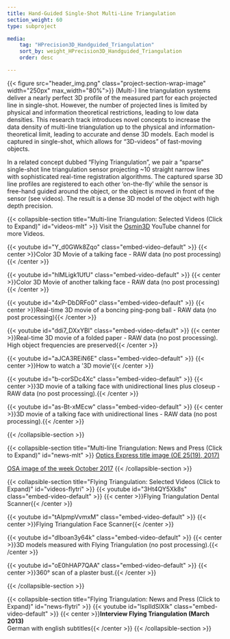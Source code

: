 ```yaml
---
title: Hand-Guided Single-Shot Multi-Line Triangulation
section_weight: 60
type: subproject

media:
    tag: "HPrecision3D_Handguided_Triangulation"
    sort_by: weight_HPrecision3D_Handguided_Triangulation
    order: desc

---
```

{{< figure src="header_img.png" class="project-section-wrap-image" width="250px" max_width="80%">}}
(Multi-) line triangulation systems deliver a nearly perfect 3D profile of the measured part for each projected line in single-shot. However, the number of projected lines is limited by physical and information theoretical restrictions, leading to low data densities. This research track introduces novel concepts to increase the data density of multi-line triangulation up to the physical and information-theoretical limit, leading to accurate and dense 3D models. Each model is captured in single-shot, which allows for “3D-videos” of fast-moving objects. 

 In a related concept dubbed “Flying Triangulation”, we pair a “sparse” single-shot line triangulation sensor projecting ~10 straight narrow lines with sophisticated real-time registration algorithms. The captured sparse 3D line profiles are registered to each other ‘on-the-fly’ while the sensor is free-hand guided around the object, or the object is moved in front of the sensor (see videos). The result is a dense 3D model of the object with high depth precision.
 
{{< collapsible-section title="Multi-line Triangulation: Selected Videos (Click to Expand)" id="videos-mlt" >}}
Visit the [Osmin3D](https://www.youtube.com/user/Osmin3D/videos) YouTube channel for more Videos.

{{< youtube id="Y_d0GWk8Zqo" class="embed-video-default" >}}
{{< center >}}Color 3D Movie of a talking face - RAW data (no post processing){{< /center >}}

{{< youtube id="hlMLigk1UfU" class="embed-video-default" >}}
{{< center >}}Color 3D Movie of another talking face - RAW data (no post processing){{< /center >}}

{{< youtube id="4xP-DbDRFo0" class="embed-video-default" >}}
{{< center >}}Real-time 3D movie of a boncing ping-pong ball - RAW data (no post processing){{< /center >}}

{{< youtube id="ddi7_DXxYBI" class="embed-video-default" >}}
{{< center >}}Real-time 3D movie of a folded paper - RAW data (no post processing). High object frequencies are preserved{{< /center >}}

{{< youtube id="aJCA3REiN6E" class="embed-video-default" >}}
{{< center >}}How to watch a '3D movie'{{< /center >}}

{{< youtube id="b-corSDc4Xc" class="embed-video-default" >}}
{{< center >}}3D movie of a talking face with unidirectional lines plus closeup - RAW data (no post processing).{{< /center >}}

{{< youtube id="as-Bt-xMEcw" class="embed-video-default" >}}
{{< center >}}3D movie of a talking face with unidirectional lines - RAW data (no post processing).{{< /center >}}

{{< /collapsible-section >}}

{{< collapsible-section title="Multi-line Triangulation: News and Press (Click to Expand)" id="news-mlt" >}}
[Optics Express title image (OE 25(19), 2017)](https://www.osapublishing.org/oe/issue.cfm?volume=25&issue=19)  

[OSA image of the week October 2017](https://www.osapublishing.org/)
{{< /collapsible-section >}}

{{< collapsible-section title="Flying Triangulation: Selected Videos (Click to Expand)" id="videos-flytri" >}}
{{< youtube id="3Ht4QY5Xk8s" class="embed-video-default" >}}
{{< center >}}Flying Triangulation Dental Scanner{{< /center >}}

{{< youtube id="tAIpmpVvmxM" class="embed-video-default" >}}
{{< center >}}Flying Triangulation Face Scanner{{< /center >}}
 
{{< youtube id="dIboan3y64k" class="embed-video-default" >}}
{{< center >}}3D models measured with Flying Triangulation (no post processing).{{< /center >}}

{{< youtube id="oE0hHAP7QAA" class="embed-video-default" >}}
{{< center >}}360° scan of a plaster bust.{{< /center >}}

{{< /collapsible-section >}}

{{< collapsible-section title="Flying Triangulation: News and Press (Click to Expand)" id="news-flytri" >}}
{{< youtube id="lspIIdSlXIk" class="embed-video-default" >}}
{{< center >}}**Interview Flying Triangulation (March 2013)**<br>German with english subtitles{{< /center >}}
{{< /collapsible-section >}}